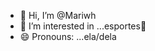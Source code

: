 - 👋 Hi, I’m @Mariwh
- 👀 I’m interested in ...esportes🏐
- 😄 Pronouns: ...ela/dela

<!---
Mariwh/Mariwh is a ✨ special ✨ repository because its `README.md` (this file) appears on your GitHub profile.
You can click the Preview link to take a look at your changes.
--->
